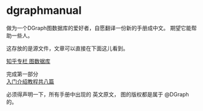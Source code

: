 # dgraphmanual

做为一个DGraph图数据库的爱好者，自愿翻译一份新的手册成中文。
期望它能帮助一些人。

这存放的是源文件，文章可以直接在下面这儿看到。

[知乎专栏 图数据库](https://zhuanlan.zhihu.com/c_1222911919302107136)

完成第一部分    
[入门介绍教程共八篇](https://github.com/friendmine/dgraphmanual/blob/master/Tutorials%20-%20Get%20Started%20with%20Dgraph%20series.md)

必须得声明一下，所有手册中出现的 英文原文， 图的版权都是属于 @DGraph 的。